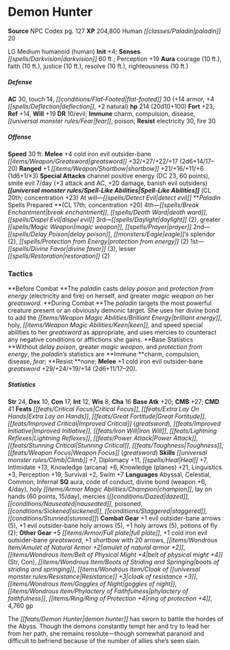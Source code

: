 ﻿---
cssclass: [monsters]
title1: Demon Hunter
title2: Demon Hunter
CR: 19
sources:
- name: NPC Codex
  page: 127
  link: http://paizo.com/products/btpy8v3a?Pathfinder-Roleplaying-Game-NPC-Codex
XP: 204800
race: Human
classes:
- paladin 20
alignment: LG
size: Medium
type: humanoid
subtypes:
- human
initiative:
  bonus: 4
senses:
  darkvision: 60
auras:
- name: courage
  radius: 10
- name: faith
  radius: 10
- name: justice
  radius: 10
- name: resolve
  radius: 10
- name: righteousness
  radius: 10
AC:
  AC: 30
  touch: 14
  flat_footed: 30
  components:
    armor: 14
    deflection: 4
    natural: 2
HP:
  HP: 214
  long: 20d10+100
saves:
  fort: 23
  ref: 14
  will: 19
DR:
- amount: 10
  weakness: evil
immunities:
- charm
- compulsion
- disease
- fear
- poison
resistances:
  electricity: 30
  fire: 30
speeds:
  base: 30
attacks:
  melee:
  - - text: +4 cold iron evil outsider-bane greatsword +32/+27/+22/+17 (2d6+14/17-20)
      entries:
      - - damage: 2d6+14
          crit_range: 17-20
      attack: +4 cold iron evil outsider-bane greatsword
      bonus:
      - 32
      - 27
      - 22
      - 17
  ranged:
  - - text: +1 shortbow +21/+16/+11/+6 (1d6+1/×3)
      entries:
      - - damage: 1d6+1
          crit_multiplier: 3
      attack: +1 shortbow
      bonus:
      - 21
      - 16
      - 11
      - 6
  special:
  - channel positive energy (DC 23, 60 points)
  - smite evil 7/day (+3 attack and AC, +20 damage, banish evil outsiders)
spell_like_abilities:
  entries:
  - name: detect evil
    source: default
    freq: At will
  sources:
  - name: default
    CL: 20
    concentration: 23
spells:
  entries:
  - name: break enchantment
    source: Paladin
    level: 4
  - name: death ward
    source: Paladin
    level: 4
  - name: dispel evil
    source: Paladin
    level: 4
  - name: daylight
    source: Paladin
    level: 3
    count: 2
  - name: greater magic weapon
    source: Paladin
    level: 3
  - name: prayer
    source: Paladin
    level: 3
  - name: delay poison
    source: Paladin
    level: 2
  - name: eagle's splendor
    source: Paladin
    level: 2
    count: 2
  - name: protection from energy
    source: Paladin
    level: 2
    count: 2
  - name: divine favor
    source: Paladin
    level: 1
    count: 3
  - name: lesser restoration
    source: Paladin
    level: 1
    count: 2
  sources:
  - name: Paladin
    type: prepared
    CL: 17
    concentration: 20
tactics:
  Before Combat: The paladin casts delay poison and protection from energy (electricity
    and fire) on herself, and greater magic weapon on her greatsword.
  During Combat: The paladin targets the most powerful creature present or an obviously
    demonic target. She uses her divine bond to add the brilliant energy, holy, keen,
    and speed special abilities to her greatsword as appropriate, and uses mercies
    to counteract any negative conditions or afflictions she gains.
  Base Statistics: Without delay poison, greater magic weapon, and protection from
    energy, the paladin's statistics are Immune charm, compulsion, disease, fear;
    Resist none; Melee +1 cold iron evil outsider-bane greatsword +29/+24/+19/+14
    (2d6+11/17-20).
ability_scores:
  STR: 24
  DEX: 10
  CON: 17
  INT: 12
  WIS: 8
  CHA: 16
BAB: 20
CMB: 27
CMD: 41
feats:
- name: Critical Focus
- name: Extra Lay on Hands
- name: Great Fortitude
- name: Improved Critical (greatsword)
- name: Improved Initiative
- name: Iron Will
- name: Lightning Reflexes
- name: Power Attack
- name: Stunning Critical
- name: Toughness
- name: Weapon Focus (greatsword)
skills:
  Climb: 7
  Diplomacy: 11
  Heal: 7
  Intimidate: 13
  Knowledge (arcana): 6
  Knowledge (planes): 21
  Linguistics: 3
  Perception: 19
  Survival: 2
  Swim: 7
languages:
- Abyssal
- Celestial
- Common
- Infernal
special_qualities:
- aura
- code of conduct
- divine bond (weapon +6, 4/day)
- holy champion
- lay on hands (60 points, 15/day)
- mercies (dazed, nauseated, poisoned, sickened, staggered, stunned)
gear:
  combat:
  - +1 evil outsider-bane arrows (5)
  - +1 evil outsider-bane holy arrows (5)
  - +1 holy arrows (5)
  - potions of fly (2)
  other:
  - +5 full plate
  - +1 cold iron evil outsider-bane greatsword
  - +1 shortbow with 20 arrows
  - amulet of natural armor +2
  - belt of physical might +4 (Str, Con)
  - boots of striding and springing
  - cloak of resistance +3
  - goggles of night
  - phylactery of faithfulness
  - ring of protection +4
  - 4,760 gp
desc_long: The demon hunter has sworn to battle the hordes of the Abyss. Though the
  demons constantly tempt her and try to lead her from her path, she remains resolute-though
  somewhat paranoid and difficult to befriend because of the number of allies she's
  seen slain.

---

# Demon Hunter

**Source** NPC Codex pg. 127
**XP** 204,800
Human _[[classes/Paladin|paladin]]_ 20

LG Medium humanoid (human)
**Init** +4; **Senses** _[[spells/Darkvision|darkvision]]_ 60 ft.; Perception +19
**Aura** courage (10 ft.), faith (10 ft.), justice (10 ft.), resolve (10 ft.), righteousness (10 ft.)

##### Defense

**AC** 30, touch 14, _[[conditions/Flat-Footed|flat-footed]]_ 30 (+14 armor, +4 _[[spells/Deflection|deflection]]_, +2 natural)
**hp** 214 (20d10+100)
**Fort** +23, **Ref** +14, **Will** +19
**DR** 10/evil; **Immune** charm, compulsion, disease, _[[universal monster rules/Fear|fear]]_, poison; **Resist** electricity 30, fire 30

##### Offense
**Speed** 30 ft.
**Melee** +4 cold iron evil outsider-bane _[[items/Weapon/Greatsword|greatsword]]_ +32/+27/+22/+17 (2d6+14/17–20)
**Ranged** +1 _[[items/Weapon/Shortbow|shortbow]]_ +21/+16/+11/+6 (1d6+1/×3)
**Special Attacks** channel positive energy (DC 23, 60 points), smite evil 7/day (+3 attack and AC, +20 damage, banish evil outsiders)
**_[[universal monster rules/Spell-Like Abilities|Spell-Like Abilities]]_** (CL 20th; concentration +23)
At will—_[[spells/Detect Evil|detect evil]]_
**_Paladin_ Spells Prepared **(CL 17th; concentration +20)
4th—_[[spells/Break Enchantment|break enchantment]]_, _[[spells/Death Ward|death ward]]_, _[[spells/Dispel Evil|dispel evil]]_
3rd—_[[spells/Daylight|daylight]]_ (2), greater _[[spells/Magic Weapon|magic weapon]]_, _[[spells/Prayer|prayer]]_
2nd—_[[spells/Delay Poison|delay poison]]_, _[[monsters/Eagle|eagle]]_’s splendor (2), _[[spells/Protection from Energy|protection from energy]]_ (2)
1st—_[[spells/Divine Favor|divine favor]]_ (3), lesser _[[spells/Restoration|restoration]]_ (2)

### Tactics

**Before Combat **The _paladin_ casts _delay poison_ and _protection from energy_ (electricity and fire) on herself, and greater _magic weapon_ on her _greatsword_.
**During Combat **The _paladin_ targets the most powerful creature present or an obviously demonic target. She uses her divine bond to add the _[[items/Weapon Magic Abilities/Brilliant Energy|brilliant energy]]_, holy, _[[items/Weapon Magic Abilities/Keen|keen]]_, and speed special abilities to her _greatsword_ as appropriate, and uses mercies to counteract any negative conditions or afflictions she gains.
**Base Statistics **Without _delay poison_, greater _magic weapon_, and _protection from energy_, the _paladin_’s statistics are **Immune **charm, compulsion, disease, _fear_; **Resist **none; **Melee** +1 cold iron evil outsider-bane _greatsword_ +29/+24/+19/+14 (2d6+11/17–20).

##### Statistics
**Str** 24, **Dex** 10, **Con** 17, **Int** 12, **Wis** 8, **Cha** 16
**Base Atk** +20; **CMB** +27; **CMD** 41
**Feats** _[[feats/Critical Focus|Critical Focus]]_, _[[feats/Extra Lay On Hands|Extra Lay on Hands]]_, _[[feats/Great Fortitude|Great Fortitude]]_, _[[feats/Improved Critical|Improved Critical]]_ (_greatsword_), _[[feats/Improved Initiative|Improved Initiative]]_, _[[feats/Iron Will|Iron Will]]_, _[[feats/Lightning Reflexes|Lightning Reflexes]]_, _[[feats/Power Attack|Power Attack]]_, _[[feats/Stunning Critical|Stunning Critical]]_, _[[feats/Toughness|Toughness]]_, _[[feats/Weapon Focus|Weapon Focus]]_ (_greatsword_)
**Skills** _[[universal monster rules/Climb|Climb]]_ +7, Diplomacy +11, _[[spells/Heal|Heal]]_ +7, Intimidate +13, Knowledge (arcana) +6, Knowledge (planes) +21, Linguistics +3, Perception +19, Survival +2, Swim +7
**Languages** Abyssal, Celestial, Common, Infernal
**SQ** aura, code of conduct, divine bond (weapon +6, 4/day), holy _[[items/Armor Magic Abilities/Champion|champion]]_, lay on hands (60 points, 15/day), mercies (_[[conditions/Dazed|dazed]]_, _[[conditions/Nauseated|nauseated]]_, poisoned, _[[conditions/Sickened|sickened]]_, _[[conditions/Staggered|staggered]]_, _[[conditions/Stunned|stunned]]_)
**Combat Gear** +1 evil outsider-bane arrows (5), +1 evil outsider-bane holy arrows (5), +1 holy arrows (5), potions of fly (2); **Other Gear** +5 _[[items/Armor/Full plate|full plate]]_, +1 cold iron evil outsider-bane _greatsword_, +1 _shortbow_ with 20 arrows, _[[items/Wondrous Item/Amulet of Natural Armor +2|amulet of natural armor +2]]_, _[[items/Wondrous Item/Belt of Physical Might +4|belt of physical might +4]]_ (Str, Con), _[[items/Wondrous Item/Boots of Striding and Springing|boots of striding and springing]]_, _[[items/Wondrous Item/Cloak of _[[universal monster rules/Resistance|Resistance]]_ +3|cloak of _resistance_ +3]]_, _[[items/Wondrous Item/Goggles of Night|goggles of night]]_, _[[items/Wondrous Item/Phylactery of Faithfulness|phylactery of faithfulness]]_, _[[items/Ring/Ring of Protection +4|ring of protection +4]]_, 4,760 gp

The _[[feats/Demon Hunter|demon hunter]]_ has sworn to battle the hordes of the Abyss. Though the demons constantly tempt her and try to lead her from her path, she remains resolute—though somewhat paranoid and difficult to befriend because of the number of allies she’s seen slain.